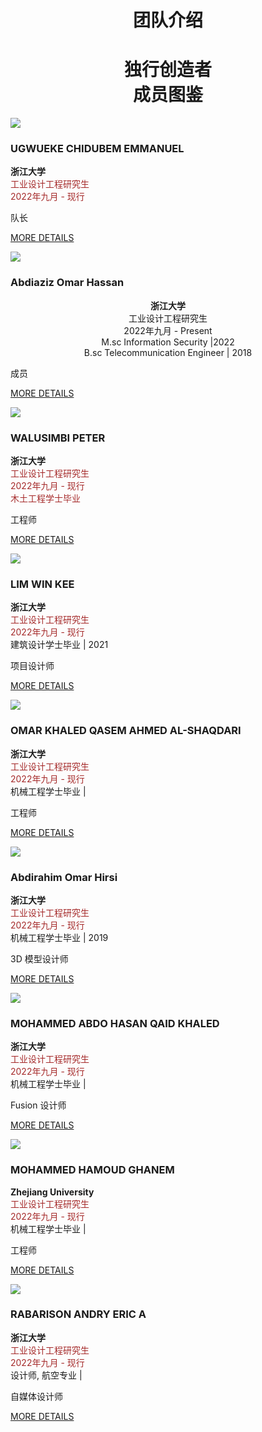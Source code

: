 <h1 align="center"> 团队介绍 </h1>
      <div class="row text-center">
               <h1 align ="Center"> 独行创造者 <br> 成员图鉴 </h1>
            </div>

<div class="row">
                <div class="col-md-4 col-sm-6">
                    <div class="our-team">
                        <div class="pic">
                            <img src="img/share.jpg">
                        </div>
                        <div class="team-content">
                            <h3 class="title">UGWUEKE CHIDUBEM EMMANUEL </h3>
                            <p style="text-align:left;">
                            <b>浙江大学 </b><br>
                            <span style="color:brown;">
                            工业设计工程研究生 <br>
                            2022年九月 - 现行 <br>
                            </span>
                                </p>
                            <span class="post">队长</span>                       
                             

[MORE DETAILS](CN/团队信息/AUGY.md)                                                                               
                        </div>
                    </div>
                </div>
                


<div class="col-md-4 col-sm-6">
                    <div class="our-team">
                        <div class="pic">
                            <img src="img/new.png">
                        </div>
                        <div class="team-content">
                            <h3 class="title">Abdiaziz Omar Hassan</h3>
                            <p style="text-align:center;">
                            <b>浙江大学 </b><br>
                            工业设计工程研究生 <br>
                         2022年九月 - Present <br>
                         </span>
                         M.sc Information Security |2022 <br>
                         B.sc Telecommunication Engineer | 2018
                         </p>
                            <span class="post">成员</span>


[MORE DETAILS](CN/团队信息/Mahir.md)
                        </div>
                    </div>
                </div>

<div class="col-md-4 col-sm-6">
                    <div class="our-team">
                        <div class="pic">
                            <img src="img/WeChat Image_2022110423465121.jpg">
                        </div>
                        <div class="team-content">
                            <h3 class="title">WALUSIMBI PETER </h3>
                            <p style="text-align:left;">
                            <b>浙江大学 </b><br>
                            <span style="color:brown;">
                            工业设计工程研究生 <br>
                            2022年九月 - 现行 <br>
                            木土工程学士毕业
                            </span>
                                </p>
                            <span class="post">工程师</span>


[MORE DETAILS](CN/团队信息/Peter.md)
                        </div>
                    </div>
                </div>
            </div>
            <div class="row">
                <div class="col-md-4 col-sm-6">
                    <div class="our-team">
                        <div class="pic">
                            <img src="img/winkee.jpg">
                        </div>
                        <div class="team-content">
                            <h3 class="title">LIM WIN KEE</h3>
                             <b>浙江大学 </b><br>
                             <span style="color:brown;">
                          工业设计工程研究生 <br>
                           2022年九月 - 现行 <br>
                          </span>
                          建筑设计学士毕业 | 2021
                           </p>
                            <span class="post">项目设计师</span>


[MORE DETAILS](CN/团队信息/Winke.md)
                        </div>
                    </div>
                </div>

<div class="col-md-4 col-sm-6">
                    <div class="our-team">
                        <div class="pic">
                            <img src="img/khaled.jpg">
                        </div>
                        <div class="team-content">
                            <h3 class="title">OMAR KHALED QASEM AHMED AL-SHAQDARI </h3>
                            <p style="text-align:left;">
                            <b>浙江大学 </b><br>
                          <span style="color:brown;">
                          工业设计工程研究生 <br>
                          2022年九月 - 现行 <br>
                          </span>
                          机械工程学士毕业 |
                           </p>
                            <span class="post">工程师</span>


[MORE DETAILS](CN/团队信息/khaled.md)
                        </div>
                    </div>
                </div>

<div class="col-md-4 col-sm-6">
                    <div class="our-team">
                        <div class="pic">
                            <img src="img/hirsi.jpg">
                        </div>
                        <div class="team-content">
                            <h3 class="title">Abdirahim Omar Hirsi </h3>
                          <p style="text-align:left;">
                          <b>浙江大学 </b><br>
                          <span style="color:brown;">
                          工业设计工程研究生 <br>
                          2022年九月 - 现行 <br>
                           </span>
                           机械工程学士毕业 | 2019
                          </p>
                            <span class="post">3D 模型设计师</span>


[MORE DETAILS](CN/团队信息/Hirsi.md)
                        </div>
                    </div>
                </div>
            </div>
            <div class="row">
                <div class="col-md-4 col-sm-6">
                    <div class="our-team">
                        <div class="pic">
                            <img src="img/qiad.jpg">
                        </div>
                        <div class="team-content">
                            <h3 class="title">MOHAMMED ABDO HASAN QAID KHALED </h3>
                          <p style="text-align:left;">
                          <b>浙江大学 </b><br>
                          <span style="color:brown;">
                          工业设计工程研究生 <br>
                           2022年九月 - 现行 <br>
                           </span>
                          机械工程学士毕业 |
                          </p>
                            <span class="post">Fusion 设计师</span>


[MORE DETAILS](CN/团队信息/qaid.md)
                        </div>
                    </div>
                </div>

<div class="col-md-4 col-sm-6">
                    <div class="our-team">
                        <div class="pic">
                            <img src="img/weal.jpg">
                        </div>
                        <div class="team-content">
                           <h3 class="title">MOHAMMED HAMOUD GHANEM </h3>
                          <p style="text-align:left;">
                          <b>Zhejiang University </b><br>
                           <span style="color:brown;">
                          工业设计工程研究生 <br>
                          2022年九月 - 现行 <br>
                          </span>
                          机械工程学士毕业 |
                          </p>
                            <span class="post">工程师</span>


[MORE DETAILS](CN/团队信息/weal.md)
                        </div>
                    </div>
                </div>

<div class="col-md-4 col-sm-6">
                    <div class="our-team">
                        <div class="pic">
                            <img src="img/Eric-Team4.png">
                        </div>
                        <div class="team-content">
                            <h3 class="title">RABARISON ANDRY ERIC A </a></h3>
                          <p style="text-align:left;">
                          <b>浙江大学 </b><br>
                          <span style="color:brown;">
                          工业设计工程研究生<br>
                          2022年九月 - 现行 <br>
                          </span>
                          设计师, 航空专业 |
                          </p> 
                            <span class="post">自媒体设计师</span>



[MORE DETAILS](CN/团队信息/AN.md)
                        </div>
                    </div>
                </div>
            </div>
        </div>
    </div>
 
